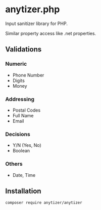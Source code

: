 # anytizer.php

Input sanitizer library for PHP.

Similar property access like .net properties.

## Validations

### Numeric
  - Phone Number
  - Digits
  - Money

### Addressing
  - Postal Codes
  - Full Name
  - Email

### Decisions
  - Y/N (Yes, No)
  - Boolean

### Others
  - Date, Time

## Installation

  `composer require anytizer/anytizer`

